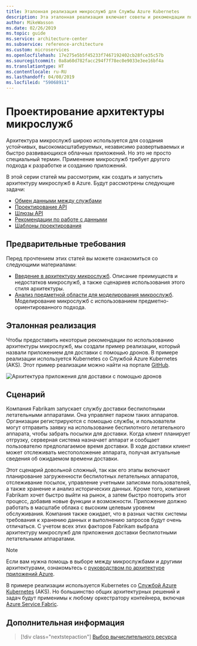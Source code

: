 ```yaml
---
title: Эталонная реализация микрослужб для Службы Azure Kubernetes
description: Эта эталонная реализация включает советы и рекомендации по использованию архитектуры микрослужб
author: MikeWasson
ms.date: 02/26/2019
ms.topic: guide
ms.service: architecture-center
ms.subservice: reference-architecture
ms.custom: microservices
ms.openlocfilehash: 17e275e5b5f45233f7467192402cb28fce35c57b
ms.sourcegitcommit: 0a8a60d782facc294f7f78ec0e9033e3ee16bf4a
ms.translationtype: HT
ms.contentlocale: ru-RU
ms.lasthandoff: 04/08/2019
ms.locfileid: "59068911"
---
```

# <a name="designing-a-microservices-architecture"></a>Проектирование архитектуры микрослужб

Архитектура микрослужб широко используется для создания устойчивых, высокомасштабируемых, независимо развертываемых и быстро развивающихся облачных приложений. Но это не просто специальный термин. Применение микрослужб требует другого подхода к разработке и созданию приложений.

В этой серии статей мы рассмотрим, как создать и запустить архитектуру микрослужб в Azure. Будут рассмотрены следующие задачи:

- [Обмен данными между службами](./interservice-communication.md)
- [Проектирование API](./api-design.md)
- [Шлюзы API](./gateway.md)
- [Рекомендации по работе с данными](./data-considerations.md)
- [Шаблоны проектирования](./patterns.md)

## <a name="prerequisites"></a>Предварительные требования

Перед прочтением этих статей вы можете ознакомиться со следующими материалами:

- [Введение в архитектуру микрослужб](../introduction.md). Описание преимуществ и недостатков микрослужб, а также сценариев использования этого стиля архитектуры.
- [Анализ предметной области для моделирования микрослужб](../model/domain-analysis.md). Моделирование микрослужб с использованием предметно-ориентированного подхода.

## <a name="reference-implementation"></a>Эталонная реализация

Чтобы предоставить некоторые рекомендации по использованию архитектуры микрослужб, мы создали пример реализации, который назвали приложением для доставки с помощью дронов. В примере реализации используется Kubernetes со Службой Azure Kubernetes (AKS). Этот пример реализации можно найти на портале [GitHub][drone-ri].

![Архитектура приложения для доставки с помощью дронов](../images/drone-delivery.png)

## <a name="scenario"></a>Сценарий

Компания Fabrikam запускает службу доставки беспилотными летательными аппаратами. Она управляет парком таких аппаратов. Организации регистрируются с помощью службы, и пользователи могут отправить заявку на использование беспилотного летательного аппарата, чтобы забрать посылки для доставки. Когда клиент планирует отгрузку, серверная система назначает аппарат и сообщает пользователю предполагаемое время доставки. В ходе доставки клиент может отслеживать местоположение аппарата, получая актуальные сведения об ожидаемом времени доставки.

Этот сценарий довольной сложный, так как его этапы включают планирование загруженности беспилотных летательных аппаратов, отслеживание посылок, управление учетными записями пользователей, а также хранение и анализ исторических данных. Кроме того, компания Fabrikam хочет быстро выйти на рынок, а затем быстро повторить этот процесс, добавив новые функции и возможности. Приложение должно работать в масштабе облака с высоким целевым уровнем обслуживания. Компания также ожидает, что в разных частях системы требования к хранению данных и выполнению запросов будут очень отличаться. С учетом всех этих факторов Fabrikam выбрала архитектуру микрослужб для приложения доставки беспилотными летательными аппаратами.

> [!NOTE]
> Если вам нужна помощь в выборе между микрослужбами и другими архитектурами, ознакомьтесь с [руководством по архитектуре приложений Azure](../../guide/index.md).

В примере реализации используется Kubernetes со [Службой Azure Kubernetes](/azure/aks/) (AKS). Но большинство общих архитектурных решений и задач будут применимы к любому оркестратору контейнера, включая [Azure Service Fabric](/azure/service-fabric/).

<!-- links -->

[drone-ri]: https://github.com/mspnp/microservices-reference-implementation/tree/v0.1.0-orig

## <a name="next-steps"></a>Дополнительная информация

> [!div class="nextstepaction"]
> [Выбор вычислительного ресурса](./compute-options.md)
